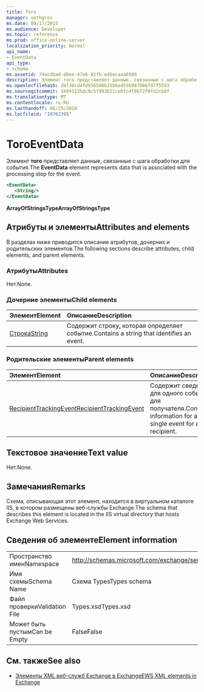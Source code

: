 ```yaml
---
title: Того
manager: sethgros
ms.date: 09/17/2015
ms.audience: Developer
ms.topic: reference
ms.prod: office-online-server
localization_priority: Normal
api_name:
- EventData
api_type:
- schema
ms.assetid: 74acdbad-d6ee-47e6-82fb-e45ecaaa0500
description: Элемент того представляет данные, связанные с шага обработки для события.
ms.openlocfilehash: 2bf38cd4fd956580b31b6e455b947066f07f5593
ms.sourcegitcommit: 34041125dc8c5f993b21cebfc4f8b72f0fd2cb6f
ms.translationtype: MT
ms.contentlocale: ru-RU
ms.lasthandoff: 06/25/2018
ms.locfileid: "19762395"
---
```

# <a name="eventdata"></a><span data-ttu-id="6d939-103">Того</span><span class="sxs-lookup"><span data-stu-id="6d939-103">EventData</span></span>

<span data-ttu-id="6d939-104">Элемент **того** представляет данные, связанные с шага обработки для события.</span><span class="sxs-lookup"><span data-stu-id="6d939-104">The **EventData** element represents data that is associated with the processing step for the event.</span></span> 
  
```XML
<EventData>
   <String/>
</EventData>
```

 <span data-ttu-id="6d939-105">**ArrayOfStringsType**</span><span class="sxs-lookup"><span data-stu-id="6d939-105">**ArrayOfStringsType**</span></span>
## <a name="attributes-and-elements"></a><span data-ttu-id="6d939-106">Атрибуты и элементы</span><span class="sxs-lookup"><span data-stu-id="6d939-106">Attributes and elements</span></span>

<span data-ttu-id="6d939-107">В разделах ниже приводится описание атрибутов, дочерних и родительских элементов.</span><span class="sxs-lookup"><span data-stu-id="6d939-107">The following sections describe attributes, child elements, and parent elements.</span></span>
  
### <a name="attributes"></a><span data-ttu-id="6d939-108">Атрибуты</span><span class="sxs-lookup"><span data-stu-id="6d939-108">Attributes</span></span>

<span data-ttu-id="6d939-109">Нет.</span><span class="sxs-lookup"><span data-stu-id="6d939-109">None.</span></span>
  
### <a name="child-elements"></a><span data-ttu-id="6d939-110">Дочерние элементы</span><span class="sxs-lookup"><span data-stu-id="6d939-110">Child elements</span></span>

|<span data-ttu-id="6d939-111">**Элемент**</span><span class="sxs-lookup"><span data-stu-id="6d939-111">**Element**</span></span>|<span data-ttu-id="6d939-112">**Описание**</span><span class="sxs-lookup"><span data-stu-id="6d939-112">**Description**</span></span>|
|:-----|:-----|
|[<span data-ttu-id="6d939-113">Строка</span><span class="sxs-lookup"><span data-stu-id="6d939-113">String</span></span>](string.md) <br/> |<span data-ttu-id="6d939-114">Содержит строку, которая определяет событие.</span><span class="sxs-lookup"><span data-stu-id="6d939-114">Contains a string that identifies an event.</span></span>  <br/> |
   
### <a name="parent-elements"></a><span data-ttu-id="6d939-115">Родительские элементы</span><span class="sxs-lookup"><span data-stu-id="6d939-115">Parent elements</span></span>

|<span data-ttu-id="6d939-116">**Элемент**</span><span class="sxs-lookup"><span data-stu-id="6d939-116">**Element**</span></span>|<span data-ttu-id="6d939-117">**Описание**</span><span class="sxs-lookup"><span data-stu-id="6d939-117">**Description**</span></span>|
|:-----|:-----|
|[<span data-ttu-id="6d939-118">RecipientTrackingEvent</span><span class="sxs-lookup"><span data-stu-id="6d939-118">RecipientTrackingEvent</span></span>](recipienttrackingevent.md) <br/> |<span data-ttu-id="6d939-119">Содержит сведения для одного события для получателя.</span><span class="sxs-lookup"><span data-stu-id="6d939-119">Contains information for a single event for a recipient.</span></span>  <br/> |
   
## <a name="text-value"></a><span data-ttu-id="6d939-120">Текстовое значение</span><span class="sxs-lookup"><span data-stu-id="6d939-120">Text value</span></span>

<span data-ttu-id="6d939-121">Нет.</span><span class="sxs-lookup"><span data-stu-id="6d939-121">None.</span></span>
  
## <a name="remarks"></a><span data-ttu-id="6d939-122">Замечания</span><span class="sxs-lookup"><span data-stu-id="6d939-122">Remarks</span></span>

<span data-ttu-id="6d939-123">Схема, описывающая этот элемент, находится в виртуальном каталоге IIS, в котором размещены веб-службы Exchange.</span><span class="sxs-lookup"><span data-stu-id="6d939-123">The schema that describes this element is located in the IIS virtual directory that hosts Exchange Web Services.</span></span>
  
## <a name="element-information"></a><span data-ttu-id="6d939-124">Сведения об элементе</span><span class="sxs-lookup"><span data-stu-id="6d939-124">Element information</span></span>

|||
|:-----|:-----|
|<span data-ttu-id="6d939-125">Пространство имен</span><span class="sxs-lookup"><span data-stu-id="6d939-125">Namespace</span></span>  <br/> |http://schemas.microsoft.com/exchange/services/2006/types  <br/> |
|<span data-ttu-id="6d939-126">Имя схемы</span><span class="sxs-lookup"><span data-stu-id="6d939-126">Schema Name</span></span>  <br/> |<span data-ttu-id="6d939-127">Схема Types</span><span class="sxs-lookup"><span data-stu-id="6d939-127">Types schema</span></span>  <br/> |
|<span data-ttu-id="6d939-128">Файл проверки</span><span class="sxs-lookup"><span data-stu-id="6d939-128">Validation File</span></span>  <br/> |<span data-ttu-id="6d939-129">Types.xsd</span><span class="sxs-lookup"><span data-stu-id="6d939-129">Types.xsd</span></span>  <br/> |
|<span data-ttu-id="6d939-130">Может быть пустым</span><span class="sxs-lookup"><span data-stu-id="6d939-130">Can be Empty</span></span>  <br/> |<span data-ttu-id="6d939-131">False</span><span class="sxs-lookup"><span data-stu-id="6d939-131">False</span></span>  <br/> |
   
## <a name="see-also"></a><span data-ttu-id="6d939-132">См. также</span><span class="sxs-lookup"><span data-stu-id="6d939-132">See also</span></span>



- [<span data-ttu-id="6d939-133">Элементы XML веб-служб Exchange в Exchange</span><span class="sxs-lookup"><span data-stu-id="6d939-133">EWS XML elements in Exchange</span></span>](ews-xml-elements-in-exchange.md)

